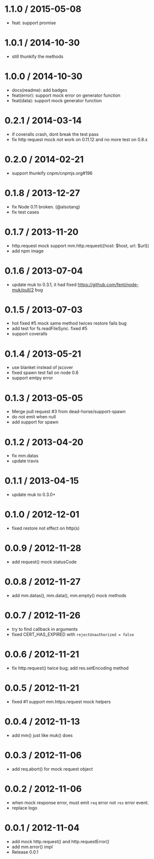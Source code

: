 
1.1.0 / 2015-05-08
==================

 * feat: support promise

1.0.1 / 2014-10-30
==================

 * still thunkify the methods

1.0.0 / 2014-10-30
==================

 * docs(readme): add badges
 * feat(error): support mock error on generator function
 * feat(data): support mock generator function

0.2.1 / 2014-03-14 
==================

  * if coveralls crash, dont break the test pass
  * fix http request mock not work on 0.11.12 and no more test on 0.8.x

0.2.0 / 2014-02-21 
==================

  * support thunkify cnpm/cnpmjs.org#196

0.1.8 / 2013-12-27 
==================

  * fix Node 0.11 broken. (@alsotang)
  * fix test cases

0.1.7 / 2013-11-20 
==================

  * http.request mock support mm.http.request({host: $host, url: $url})
  * add npm image

0.1.6 / 2013-07-04 
==================

  * update muk to 0.3.1, it had fixed https://github.com/fent/node-muk/pull/2 bug

0.1.5 / 2013-07-03 
==================

  * hot fixed #5 mock same method twices restore fails bug
  * add test for fs.readFileSync. fixed #5
  * support coveralls

0.1.4 / 2013-05-21 
==================

  * use blanket instead of jscover
  * fixed spawn test fail on node 0.6
  * support emtpy error

0.1.3 / 2013-05-05 
==================

  * Merge pull request #3 from dead-horse/support-spawn
  * do not emit when null
  * add support for spawn

0.1.2 / 2013-04-20 
==================

  * fix mm.datas
  * update travis

0.1.1 / 2013-04-15 
==================

  * update muk to 0.3.0+

0.1.0 / 2012-12-01 
==================

  * fixed restore not effect on http(s)

0.0.9 / 2012-11-28 
==================

  * add request() mock statusCode

0.0.8 / 2012-11-27 
==================

  * add mm.datas(), mm.data(), mm.empty() mock methods

0.0.7 / 2012-11-26 
==================

  * try to find callback in arguments
  * fixed CERT_HAS_EXPIRED with `rejectUnauthorized = false`

0.0.6 / 2012-11-21 
==================

  * fix http.request() twice bug; add res.setEncoding method

0.0.5 / 2012-11-21 
==================

  * fixed #1 support mm.https.request mock helpers

0.0.4 / 2012-11-13 
==================

  * add mm() just like muk() does

0.0.3 / 2012-11-06 
==================

  * add req.abort() for mock request object

0.0.2 / 2012-11-06 
==================

  * when mock response error, must emit `req` error not `res` error event.
  * replace logo

0.0.1 / 2012-11-04 
==================

  * add mock http.request() and http.requestError()
  * add mm.error() impl
  * Release 0.0.1


